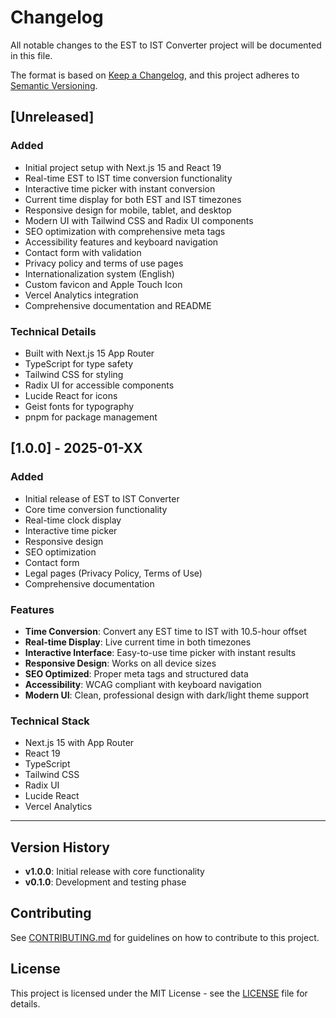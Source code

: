 # Changelog

All notable changes to the EST to IST Converter project will be documented in this file.

The format is based on [Keep a Changelog](https://keepachangelog.com/en/1.0.0/),
and this project adheres to [Semantic Versioning](https://semver.org/spec/v2.0.0.html).

## [Unreleased]

### Added
- Initial project setup with Next.js 15 and React 19
- Real-time EST to IST time conversion functionality
- Interactive time picker with instant conversion
- Current time display for both EST and IST timezones
- Responsive design for mobile, tablet, and desktop
- Modern UI with Tailwind CSS and Radix UI components
- SEO optimization with comprehensive meta tags
- Accessibility features and keyboard navigation
- Contact form with validation
- Privacy policy and terms of use pages
- Internationalization system (English)
- Custom favicon and Apple Touch Icon
- Vercel Analytics integration
- Comprehensive documentation and README

### Technical Details
- Built with Next.js 15 App Router
- TypeScript for type safety
- Tailwind CSS for styling
- Radix UI for accessible components
- Lucide React for icons
- Geist fonts for typography
- pnpm for package management

## [1.0.0] - 2025-01-XX

### Added
- Initial release of EST to IST Converter
- Core time conversion functionality
- Real-time clock display
- Interactive time picker
- Responsive design
- SEO optimization
- Contact form
- Legal pages (Privacy Policy, Terms of Use)
- Comprehensive documentation

### Features
- **Time Conversion**: Convert any EST time to IST with 10.5-hour offset
- **Real-time Display**: Live current time in both timezones
- **Interactive Interface**: Easy-to-use time picker with instant results
- **Responsive Design**: Works on all device sizes
- **SEO Optimized**: Proper meta tags and structured data
- **Accessibility**: WCAG compliant with keyboard navigation
- **Modern UI**: Clean, professional design with dark/light theme support

### Technical Stack
- Next.js 15 with App Router
- React 19
- TypeScript
- Tailwind CSS
- Radix UI
- Lucide React
- Vercel Analytics

---

## Version History

- **v1.0.0**: Initial release with core functionality
- **v0.1.0**: Development and testing phase

## Contributing

See [CONTRIBUTING.md](CONTRIBUTING.md) for guidelines on how to contribute to this project.

## License

This project is licensed under the MIT License - see the [LICENSE](LICENSE) file for details.
